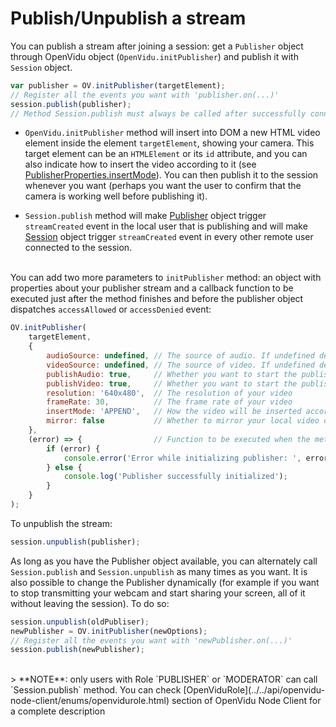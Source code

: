 # Publish/Unpublish a stream

You can publish a stream after joining a session: get a `Publisher` object through OpenVidu object (`OpenVidu.initPublisher`) and publish it with `Session` object.

```javascript
var publisher = OV.initPublisher(targetElement);
// Register all the events you want with 'publisher.on(...)'
session.publish(publisher);
// Method Session.publish must always be called after successfully connecting to session
```

- `OpenVidu.initPublisher` method will insert into DOM a new HTML video element inside the element `targetElement`, showing your camera. This target element can be an `HTMLElement` or its `id` attribute, and you can also indicate how to insert the video according to it (see [PublisherProperties.insertMode](../../api/openvidu-browser/interfaces/publisherproperties.html#insertmode)). You can then publish it to the session whenever you want (perhaps you want the user to confirm that the camera is working well before publishing it).

- `Session.publish` method will make [Publisher](../../api/openvidu-browser/classes/publisher.html) object trigger `streamCreated` event in the local user that is publishing and will make [Session](../../api/openvidu-browser/classes/session.html) object trigger `streamCreated` event in every other remote user connected to the session. <br><br>

You can add two more parameters to `initPublisher` method: an object with properties about your publisher stream and a callback function to be executed just after the method finishes and before the publisher object dispatches `accessAllowed` or `accessDenied` event:

```javascript
OV.initPublisher(
    targetElement,
    {
        audioSource: undefined, // The source of audio. If undefined default audio input
        videoSource: undefined, // The source of video. If undefined default video input
        publishAudio: true,  	// Whether you want to start the publishing with audio unmuted or muted
        publishVideo: true,  	// Whether you want to start the publishing with video enabled or disabled
        resolution: '640x480',  // The resolution of your video
        frameRate: 30,			// The frame rate of your video
        insertMode: 'APPEND',	// How the video will be inserted according to targetElement
        mirror: false       	// Whether to mirror your local video or not
    },
    (error) => {                // Function to be executed when the method finishes
        if (error) {
            console.error('Error while initializing publisher: ', error);
        } else {
            console.log('Publisher successfully initialized');
        }
    }
);
```

To unpublish the stream:

```javascript
session.unpublish(publisher);
```

As long as you have the Publisher object available, you can alternately call `Session.publish` and `Session.unpublish` as many times as you want. It is also possible to change the Publisher dynamically (for example if you want to stop transmitting your webcam and start sharing your screen, all of it without leaving the session). To do so:

```javascript
session.unpublish(oldPubliser);
newPublisher = OV.initPublisher(newOptions);
// Register all the events you want with 'newPublisher.on(...)'
session.publish(newPublisher);
```

<br/>
> **NOTE**: only users with Role `PUBLISHER` or `MODERATOR` can call `Session.publish` method. You can check [OpenViduRole](../../api/openvidu-node-client/enums/openvidurole.html) section of OpenVidu Node Client for a complete description